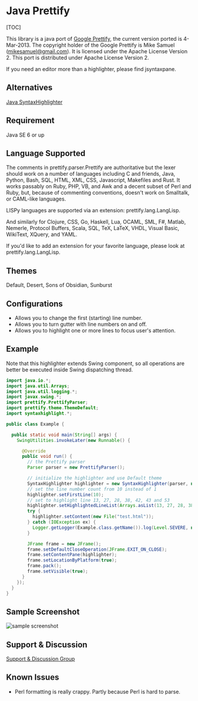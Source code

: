 # Java Prettify

[TOC]

This library is a java port of [Google Prettify][jsprettify], the
current version ported is 4-Mar-2013. The copyright holder of the
Google Prettify is Mike Samuel (mikesamuel@gmail.com). It is licensed
under the Apache License Version 2. This port is distributed under
Apache License Version 2.

[jsprettify]: https://github.com/google/code-prettify

If you need an editor more than a highlighter, please find jsyntaxpane.

## Alternatives

[Java SyntaxHighlighter](https://code.google.com/p/java-syntax-highlighter/)

## Requirement

Java SE 6 or up

## Language Supported

The comments in prettify.parser.Prettify are authoritative but the
lexer should work on a number of languages including C and friends,
Java, Python, Bash, SQL, HTML, XML, CSS, Javascript, Makefiles
and Rust. It works passably on Ruby, PHP, VB, and Awk and a decent
subset of Perl and Ruby, but, because of commenting conventions,
doesn't work on Smalltalk, or CAML-like languages.

LISPy languages are supported via an extension: prettify.lang.LangLisp.

And similarly for Clojure, CSS, Go, Haskell, Lua, OCAML, SML, F#,
Matlab, Nemerle, Protocol Buffers, Scala, SQL, TeX, LaTeX, VHDL,
Visual Basic, WikiText, XQuery, and YAML.

If you'd like to add an extension for your favorite language,
please look at prettify.lang.LangLisp.

## Themes

Default, Desert, Sons of Obsidian, Sunburst

## Configurations

* Allows you to change the first (starting) line number.
* Allows you to turn gutter with line numbers on and off.
* Allows you to highlight one or more lines to focus user's attention.

## Example

Note that this highlighter extends Swing component, so all operations
are better be executed inside Swing dispatching thread.

```java
import java.io.*;
import java.util.Arrays;
import java.util.logging.*;
import javax.swing.*;
import prettify.PrettifyParser;
import prettify.theme.ThemeDefault;
import syntaxhighlight.*;

public class Example {

  public static void main(String[] args) {
    SwingUtilities.invokeLater(new Runnable() {

      @Override
      public void run() {
        // the Prettify parser
        Parser parser = new PrettifyParser();

        // initialize the highlighter and use Default theme
        SyntaxHighlighter highlighter = new SyntaxHighlighter(parser, new ThemeDefault());
        // set the line number count from 10 instead of 1
        highlighter.setFirstLine(10);
        // set to highlight line 13, 27, 28, 38, 42, 43 and 53
        highlighter.setHighlightedLineList(Arrays.asList(13, 27, 28, 38, 42, 43, 53));
        try {
          highlighter.setContent(new File("test.html"));
        } catch (IOException ex) {
          Logger.getLogger(Example.class.getName()).log(Level.SEVERE, null, ex);
        }

        JFrame frame = new JFrame();
        frame.setDefaultCloseOperation(JFrame.EXIT_ON_CLOSE);
        frame.setContentPane(highlighter);
        frame.setLocationByPlatform(true);
        frame.pack();
        frame.setVisible(true);
      }
    });
  }
}
```

## Sample Screenshot

![sample screenshot](https://java-prettify.googlecode.com/svn/wiki/ThemesDemo/ThemeDesert.png)

## Support & Discussion

[Support & Discussion Group](https://groups.google.com/group/java-prettify)

## Known Issues

* Perl formatting is really crappy. Partly because Perl is hard to parse.
